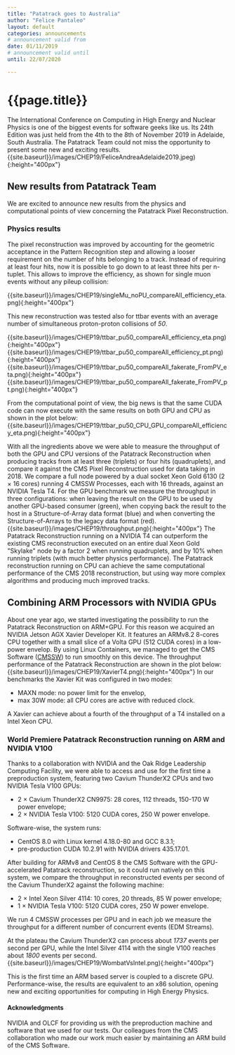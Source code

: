 ```yaml
---
title: "Patatrack goes to Australia"
author: "Felice Pantaleo"
layout: default
categories: announcements
# announcement valid from 
date: 01/11/2019
# announcement valid until
until: 22/07/2020

---
```



# {{page.title}}

The International Conference on Computing in High Energy and Nuclear Physics is one of the biggest events for software geeks like us. Its 24th Edition was just held from the 4th to the 8th of November 2019 in Adelaide, South Australia.
The Patatrack Team could not miss the opportunity to present some new and exciting results. 
{{site.baseurl}}/images/CHEP19/FeliceAndreaAdelaide2019.jpeg){:height="400px"}


## New results from Patatrack Team

We are excited to announce new results from the physics and computational points of view concerning the Patatrack Pixel Reconstruction. 

### Physics results

The pixel reconstruction was improved by accounting for the geometric acceptance in the Pattern Recognition step and allowing a looser requirement on the number of hits belonging to a track. Instead of requiring at least four hits, now it is possible to go down to at least three hits per n-tuplet. 
This allows to improve the efficiency, as shown for single muon events without any pileup collision: 

{{site.baseurl}}/images/CHEP19/singleMu_noPU_compareAll_efficiency_eta.png){:height="400px"}

This new reconstruction was tested also for ttbar events with an average number of simultaneous proton-proton collisions of *50*.

{{site.baseurl}}/images/CHEP19/ttbar_pu50_compareAll_efficiency_eta.png){:height="400px"}
{{site.baseurl}}/images/CHEP19/ttbar_pu50_compareAll_efficiency_pt.png){:height="400px"}
{{site.baseurl}}/images/CHEP19/ttbar_pu50_compareAll_fakerate_FromPV_eta.png){:height="400px"}
{{site.baseurl}}/images/CHEP19/ttbar_pu50_compareAll_fakerate_FromPV_pt.png){:height="400px"}

From the computational point of view, the big news is that the same CUDA code can now execute with the same results on both GPU and CPU as shown in the plot below:
{{site.baseurl}}/images/CHEP19/ttbar_pu50_CPU_GPU_compareAll_efficiency_eta.png){:height="400px"}

With all the ingredients above we were able to measure the throughput of both the GPU and CPU versions of the Patatrack Reconstruction when producing tracks from at least three (triplets) or four hits (quadruplets), and compare it against the CMS Pixel Reconstruction used for data taking in 2018.
We compare a full node powered by a dual socket Xeon Gold 6130 (2 × 16 cores) running 4 CMSSW Processes, each with 16 threads, against an NVIDIA Tesla T4. For the GPU benchmark we measure the throughput in three configurations: when leaving the result on the GPU to be used by another GPU-based consumer (green), when copying back the result to the host in a Structure-of-Array data format (blue) and when converting the Structure-of-Arrays to the legacy data format (red). 
{{site.baseurl}}/images/CHEP19/throughput.png){:height="400px"}
The Patatrack Reconstruction running on a NVIDIA T4 can outperform the existing CMS reconstruction executed on an entire dual Xeon Gold "Skylake" node by a factor 2 when running quadruplets, and by 10% when running triplets (with much better physics performance).
The Patatrack reconstruction running on CPU can achieve the same computational performance of the CMS 2018 reconstruction, but using way more complex algorithms and producing much improved tracks.


## Combining ARM Processors with NVIDIA GPUs

About one year ago, we started investigating the possibility to run the Patatrack Reconstruction on ARM+GPU. For this reason we acquired an NVIDIA Jetson AGX Xavier Developer Kit. It features an ARMv8.2 8-cores CPU together with a small slice of a Volta GPU (512 CUDA cores) in a low-power envelop. 
By using Linux Containers, we managed to get the CMS Software ([CMSSW](https://github.com/cms-sw/cmssw/)) to run smoothly on this device. 
The throughput performance of the Patatrack Reconstruction are shown in the plot below:
{{site.baseurl}}/images/CHEP19/XavierT4.png){:height="400px"}
In our benchmarks the Xavier Kit was configured in two modes:
* MAXN mode: no power limit for the envelop,
* max 30W mode: all CPU cores are active with reduced clock.

A Xavier can achieve about a fourth of the throughput of a T4 installed on a Intel Xeon CPU.

### World Premiere Patatrack Reconstruction running on ARM and NVIDIA V100

Thanks to a collaboration with NVIDIA and the Oak Ridge Leadership Computing Facility, we were able to access and use for the first time a preproduction system, featuring two Cavium ThunderX2 CPUs and two NVIDIA Tesla V100 GPUs:
* 2 × Cavium ThunderX2 CN9975: 28 cores, 112 threads, 150-170 W power envelope;
* 2 × NVIDIA Tesla V100: 5120 CUDA cores, 250 W power envelope.

Software-wise, the system runs:
* CentOS 8.0 with Linux kernel 4.18.0-80 and GCC 8.3.1;
* pre-production CUDA 10.2.91 with NVIDIA drivers 435.17.01.

After building for ARMv8 and CentOS 8 the CMS Software with the GPU-accelerated Patatrack reconstruction, so it could run natively on this system, we compare the throughput in reconstructed events per second of the Cavium ThunderX2 against the following machine:
* 2 × Intel Xeon Silver 4114: 10 cores, 20 threads, 85 W power envelope;
* 1 × NVIDIA Tesla V100: 5120 CUDA cores, 250 W power envelope.

We run 4 CMSSW processes per GPU and in each job we measure the throughput for a different number of concurrent events (EDM Streams). 

At the plateau the Cavium ThunderX2 can process about *1737* events per second per GPU, while the Intel Silver 4114 with the single V100 reaches about *1800* events per second.
{{site.baseurl}}/images/CHEP19/WombatVsIntel.png){:height="400px"}

This is the first time an ARM based server is coupled to a discrete GPU. Performance-wise, the results are equivalent to an x86 solution, opening new and exciting opportunities for computing in High Energy Physics. 

#### Acknowledgments
NVIDIA and OLCF for providing us with the preproduction machine and software that we used for our tests.
Our colleagues from the CMS collaboration who made our work much easier by maintaining an ARM build of the CMS Software.
